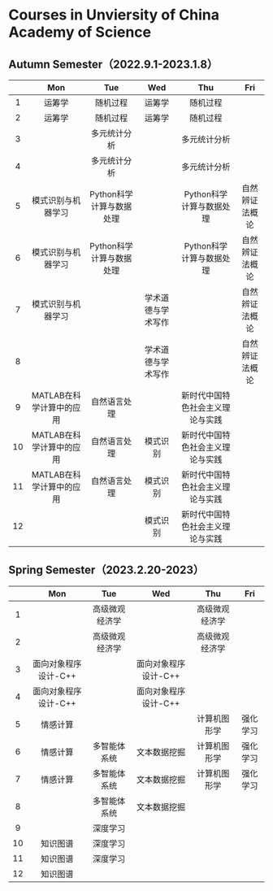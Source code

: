 # Courses in Unviersity of China Academy of Science
## Autumn Semester（2022.9.1-2023.1.8）
|    | Mon | Tue | Wed | Thu | Fri |
|:--:|:---:|:---:|:---:|:---:|:---:|
|  1 | 运筹学 |  随机过程  | 运筹学    |  随机过程    |     |
|  2 | 运筹学 |  随机过程  |  运筹学   |  随机过程    |     |
|  3 |   | 多元统计分析 |    | 多元统计分析    |     |
|  4 |   | 多元统计分析   |    |  多元统计分析   |     |
|  5 |  模式识别与机器学习  | Python科学计算与数据处理    |     |    Python科学计算与数据处理   |   自然辨证法概论  |
|  6 |  模式识别与机器学习  |   Python科学计算与数据处理  |     |   Python科学计算与数据处理   |  自然辨证法概论   |
|  7 |  模式识别与机器学习  |    | 学术道德与学术写作    |  |  自然辨证法概论   |
|  8 |     |         | 学术道德与学术写作    |     | 自然辨证法概论   |
|  9 |  MATLAB在科学计算中的应用  |  自然语言处理  |     |新时代中国特色社会主义理论与实践      |     |
| 10 |  MATLAB在科学计算中的应用  |  自然语言处理  | 模式识别    | 新时代中国特色社会主义理论与实践     |     |
| 11 |  MATLAB在科学计算中的应用  |  自然语言处理  | 模式识别   | 新时代中国特色社会主义理论与实践     |     |
| 12 |    |     |  模式识别   | 新时代中国特色社会主义理论与实践     |     |

## Spring Semester（2023.2.20-2023）
|    | Mon | Tue | Wed | Thu | Fri |
|:--:|:---:|:---:|:---:|:---:|:---:|
|  1 |     |  高级微观经济学  |     |  高级微观经济学  |     |
|  2 |     |  高级微观经济学  |     |  高级微观经济学  |     |
|  3 |  面向对象程序设计-C++ |     |  面向对象程序设计-C++  |     |     |
|  4 |  面向对象程序设计-C++ |     |  面向对象程序设计-C++  |     |     |
|  5 |  情感计算  |     |     |   计算机图形学   |   强化学习  |
|  6 |  情感计算  |  多智能体系统  |  文本数据挖掘   |  计算机图形学   |  强化学习   |
|  7 |  情感计算  |  多智能体系统  |  文本数据挖掘   |  计算机图形学   |  强化学习   |
|  8 |     |       多智能体系统  |  文本数据挖掘   |     |    |
|  9 |    |  深度学习  |     |     |     |
| 10 |  知识图谱  |  深度学习  |     |     |     |
| 11 |  知识图谱  |  深度学习  |     |    |     |
| 12 |  知识图谱  |     |     |     |     |
